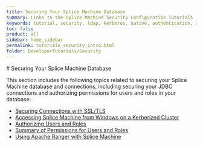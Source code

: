 ```yaml
---
title: Securing Your Splice Machine Database
summary: Links to the Splice Machine Security Configuration Tutorials
keywords: tutorial, security, ldap, kerberos, native, authentication, authorization
toc: false
product: all
sidebar: home_sidebar
permalink: tutorials_security_intro.html
folder: DeveloperTutorials/Security
---
```


<section>
<div class="TopicContent" data-swiftype-index="true" markdown="1">
# Securing Your Splice Machine Database

This section includes the following topics related to securing your Splice Machine database and connections, including securing your JDBC connections and authorizing permissions for users and roles in your database:

* [Securing Connections with SSL/TLS](tutorials_security_ssltls.html)
* [Accessing Splice Machine from Windows on a Kerberized Cluster](tutorials_security_kerberoswin.html)
* [Authorizing Users and Roles](tutorials_security_authorization.html)
* [Summary of Permissions for Users and Roles](tutorials_security_permissions.html)
* [Using Apache Ranger with Splice Machine](tutorials_security_usingranger.html)

</div>
</section>
